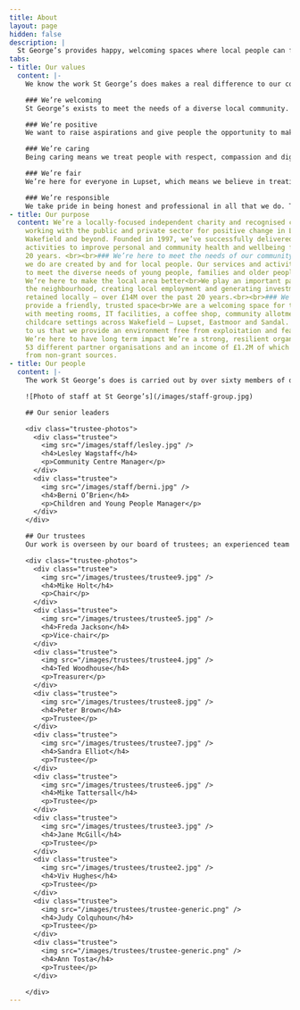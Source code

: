 ```yaml
---
title: About
layout: page
hidden: false
description: |
  St George’s provides happy, welcoming spaces where local people can feel part of something.
tabs:
- title: Our values
  content: |-
    We know the work St George’s does makes a real difference to our community members. But we also know that the way we do things matters just as much as what we actually do. That’s why everything we do is guided by our values. They tell our community members what they can expect from us, and help our staff make the right decisions.

    ### We’re welcoming
    St George’s exists to meet the needs of a diverse local community. That means providing friendly, inclusive spaces where everyone feels welcome.

    ### We’re positive
    We want to raise aspirations and give people the opportunity to make life-improving choices. That means we look to inspire people with a positive, can-do attitude.

    ### We’re caring
    Being caring means we treat people with respect, compassion and dignity. But it also means that we work with passion, because we care about making a difference.

    ### We’re fair
    We’re here for everyone in Lupset, which means we believe in treating people equally and without prejudice.

    ### We’re responsible
    We take pride in being honest and professional in all that we do. That means taking responsibility, not only for how we treat the people we work with, but also how we look after our money.
- title: Our purpose
  content: We’re a locally-focused independent charity and recognised community anchor
    working with the public and private sector for positive change in Lupset, West
    Wakefield and beyond. Founded in 1997, we’ve successfully delivered services and
    activities to improve personal and community health and wellbeing for the past
    20 years. <br><br>### We’re here to meet the needs of our community<br>The things
    we do are created by and for local people. Our services and activities are designed
    to meet the diverse needs of young people, families and older people.<br><br>###
    We’re here to make the local area better<br>We play an important part in regenerating
    the neighbourhood, creating local employment and generating investment that’s
    retained locally – over £14M over the past 20 years.<br><br>### We’re here to
    provide a friendly, trusted space<br>We are a welcoming space for the community
    with meeting rooms, IT facilities, a coffee shop, community allotment and four
    childcare settings across Wakefield – Lupset, Eastmoor and Sandal. It matters
    to us that we provide an environment free from exploitation and fear.<br><br>###
    We’re here to have long term impact We’re a strong, resilient organisation with
    53 different partner organisations and an income of £1.2M of which over 88% comes
    from non-grant sources.
- title: Our people
  content: |-
    The work St George’s does is carried out by over sixty members of dedicated staff, backed by a valued team of volunteers.

    ![Photo of staff at St George’s](/images/staff-group.jpg)

    ## Our senior leaders

    <div class="trustee-photos">
      <div class="trustee">
        <img src="/images/staff/lesley.jpg" />
        <h4>Lesley Wagstaff</h4>
        <p>Community Centre Manager</p>
      </div>
      <div class="trustee">
        <img src="/images/staff/berni.jpg" />
        <h4>Berni O’Brien</h4>
        <p>Children and Young People Manager</p>
      </div>
    </div>

    ## Our trustees
    Our work is overseen by our board of trustees; an experienced team with a range of professional backgrounds who use their knowledge and experience to help guide the organisation towards fulfilling its charitable aims.

    <div class="trustee-photos">
      <div class="trustee">
        <img src="/images/trustees/trustee9.jpg" />
        <h4>Mike Holt</h4>
        <p>Chair</p>
      </div>
      <div class="trustee">
        <img src="/images/trustees/trustee5.jpg" />
        <h4>Freda Jackson</h4>
        <p>Vice-chair</p>
      </div>
      <div class="trustee">
        <img src="/images/trustees/trustee4.jpg" />
        <h4>Ted Woodhouse</h4>
        <p>Treasurer</p>
      </div>
      <div class="trustee">
        <img src="/images/trustees/trustee8.jpg" />
        <h4>Peter Brown</h4>
        <p>Trustee</p>
      </div>
      <div class="trustee">
        <img src="/images/trustees/trustee7.jpg" />
        <h4>Sandra Elliot</h4>
        <p>Trustee</p>
      </div>
      <div class="trustee">
        <img src="/images/trustees/trustee6.jpg" />
        <h4>Mike Tattersall</h4>
        <p>Trustee</p>
      </div>
      <div class="trustee">
        <img src="/images/trustees/trustee3.jpg" />
        <h4>Jane McGill</h4>
        <p>Trustee</p>
      </div>
      <div class="trustee">
        <img src="/images/trustees/trustee2.jpg" />
        <h4>Viv Hughes</h4>
        <p>Trustee</p>
      </div>
      <div class="trustee">
        <img src="/images/trustees/trustee-generic.png" />
        <h4>Judy Colquhoun</h4>
        <p>Trustee</p>
      </div>
      <div class="trustee">
        <img src="/images/trustees/trustee-generic.png" />
        <h4>Ann Tosta</h4>
        <p>Trustee</p>
      </div>

    </div>
---
```

